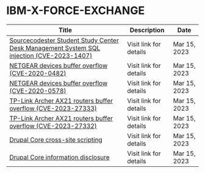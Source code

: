 

# IBM-X-FORCE-EXCHANGE

 |Title|Description|Date|
 |---|---|---|
 |[Sourcecodester Student Study Center Desk Management System SQL injection (CVE-2023-1407)](https://exchange.xforce.ibmcloud.com/activity/list?filter=Vulnerabilities)|Visit link for details|Mar 15, 2023|
 |[NETGEAR devices buffer overflow (CVE-2020-0482)](https://exchange.xforce.ibmcloud.com/activity/list?filter=Vulnerabilities)|Visit link for details|Mar 15, 2023|
 |[NETGEAR devices buffer overflow (CVE-2020-0578)](https://exchange.xforce.ibmcloud.com/activity/list?filter=Vulnerabilities)|Visit link for details|Mar 15, 2023|
 |[TP-Link Archer AX21 routers buffer overflow (CVE-2023-27333)](https://exchange.xforce.ibmcloud.com/activity/list?filter=Vulnerabilities)|Visit link for details|Mar 15, 2023|
 |[TP-Link Archer AX21 routers buffer overflow (CVE-2023-27332)](https://exchange.xforce.ibmcloud.com/activity/list?filter=Vulnerabilities)|Visit link for details|Mar 15, 2023|
 |[Drupal Core cross-site scripting](https://exchange.xforce.ibmcloud.com/activity/list?filter=Vulnerabilities)|Visit link for details|Mar 15, 2023|
 |[Drupal Core information disclosure](https://exchange.xforce.ibmcloud.com/activity/list?filter=Vulnerabilities)|Visit link for details|Mar 15, 2023|
 